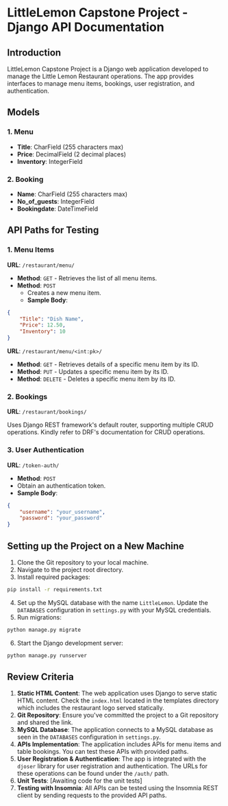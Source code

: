 # LittleLemon Capstone Project - Django API Documentation

## Introduction

LittleLemon Capstone Project is a Django web application developed to manage the Little Lemon Restaurant operations. The app provides interfaces to manage menu items, bookings, user registration, and authentication.

## Models

### 1. Menu

- **Title**: CharField (255 characters max)
- **Price**: DecimalField (2 decimal places)
- **Inventory**: IntegerField

### 2. Booking

- **Name**: CharField (255 characters max)
- **No_of_guests**: IntegerField
- **Bookingdate**: DateTimeField
  

## API Paths for Testing

### 1. Menu Items

**URL**: `/restaurant/menu/`

- **Method**: `GET` - Retrieves the list of all menu items.
- **Method**: `POST` 
  - Creates a new menu item.
  - **Sample Body**:

```json
{
    "Title": "Dish Name",
    "Price": 12.50,
    "Inventory": 10
}
```

**URL**: `/restaurant/menu/<int:pk>/`

- **Method**: `GET` - Retrieves details of a specific menu item by its ID.
- **Method**: `PUT` - Updates a specific menu item by its ID.
- **Method**: `DELETE` - Deletes a specific menu item by its ID.

### 2. Bookings

**URL**: `/restaurant/bookings/`

Uses Django REST framework's default router, supporting multiple CRUD operations. Kindly refer to DRF's documentation for CRUD operations.

### 3. User Authentication

**URL**: `/token-auth/`

- **Method**: `POST`
- Obtain an authentication token.
- **Sample Body**:
  
```json
{
    "username": "your_username",
    "password": "your_password"
}
```


## Setting up the Project on a New Machine

1. Clone the Git repository to your local machine.
2. Navigate to the project root directory.
3. Install required packages:
   
```bash
pip install -r requirements.txt
```

4. Set up the MySQL database with the name `LittleLemon`. Update the `DATABASES` configuration in `settings.py` with your MySQL credentials.
5. Run migrations:
   
```bash
python manage.py migrate
```

6. Start the Django development server:

```bash
python manage.py runserver
```

## Review Criteria

1. **Static HTML Content**: The web application uses Django to serve static HTML content. Check the `index.html` located in the templates directory which includes the restaurant logo served statically.
2. **Git Repository**: Ensure you've committed the project to a Git repository and shared the link.
3. **MySQL Database**: The application connects to a MySQL database as seen in the `DATABASES` configuration in `settings.py`.
4. **APIs Implementation**: The application includes APIs for menu items and table bookings. You can test these APIs with provided paths.
5. **User Registration & Authentication**: The app is integrated with the `djoser` library for user registration and authentication. The URLs for these operations can be found under the `/auth/` path.
6. **Unit Tests**: [Awaiting code for the unit tests]
7. **Testing with Insomnia**: All APIs can be tested using the Insomnia REST client by sending requests to the provided API paths.



















